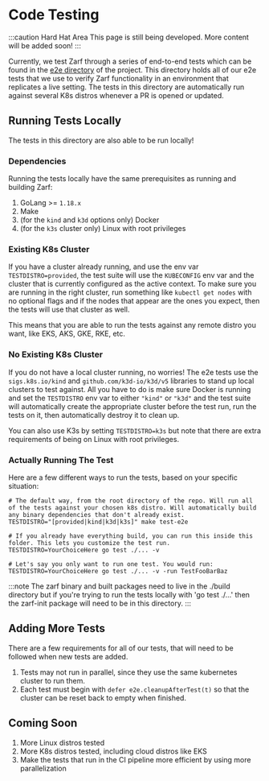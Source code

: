 # Code Testing

:::caution Hard Hat Area
This page is still being developed. More content will be added soon!
:::


Currently, we test Zarf through a series of end-to-end tests which can be found in the [e2e directory](https://github.com/defenseunicorns/zarf/tree/master/src/test/e2e) of the project. This directory holds all of our e2e tests that we use to verify Zarf functionality in an environment that replicates a live setting. The tests in this directory are automatically run against several K8s distros whenever a PR is opened or updated.

## Running Tests Locally
The tests in this directory are also able to be run locally!

### Dependencies
Running the tests locally have the same prerequisites as running and building Zarf:
 1. GoLang >= `1.18.x`
 2. Make
 3. (for the `kind` and `k3d` options only) Docker
 4. (for the `k3s` cluster only) Linux with root privileges

### Existing K8s Cluster
If you have a cluster already running, and use the env var `TESTDISTRO=provided`, the test suite will use the `KUBECONFIG` env var and the cluster that is currently configured as the active context. To make sure you are running in the right cluster, run something like `kubectl get nodes` with no optional flags and if the nodes that appear are the ones you expect, then the tests will use that cluster as well.

This means that you are able to run the tests against any remote distro you want, like EKS, AKS, GKE, RKE, etc.

### No Existing K8s Cluster
If you do not have a local cluster running, no worries! The e2e tests use the `sigs.k8s.io/kind` and `github.com/k3d-io/k3d/v5` libraries to stand up local clusters to test against. All you have to do is make sure Docker is running and set the `TESTDISTRO` env var to either `"kind"` or `"k3d"` and the test suite will automatically create the appropriate cluster before the test run, run the tests on it, then automatically destroy it to clean up.

You can also use K3s by setting `TESTDISTRO=k3s` but note that there are extra requirements of being on Linux with root privileges.

### Actually Running The Test
Here are a few different ways to run the tests, based on your specific situation:

```shell
# The default way, from the root directory of the repo. Will run all of the tests against your chosen k8s distro. Will automatically build any binary dependencies that don't already exist.
TESTDISTRO="[provided|kind|k3d|k3s]" make test-e2e

# If you already have everything build, you can run this inside this folder. This lets you customize the test run.
TESTDISTRO=YourChoiceHere go test ./... -v

# Let's say you only want to run one test. You would run:
TESTDISTRO=YourChoiceHere go test ./... -v -run TestFooBarBaz
```
:::note
The zarf binary and built packages need to live in the ./build directory but if you're trying to run the tests locally with 'go test ./...' then the zarf-init package will need to be in this directory.
:::

## Adding More Tests
There are a few requirements for all of our tests, that will need to be followed when new tests are added.

1. Tests may not run in parallel, since they use the same kubernetes cluster to run them.
2. Each test must begin with `defer e2e.cleanupAfterTest(t)` so that the cluster can be reset back to empty when finished.

## Coming Soon
1. More Linux distros tested
2. More K8s distros tested, including cloud distros like EKS
3. Make the tests that run in the CI pipeline more efficient by using more parallelization